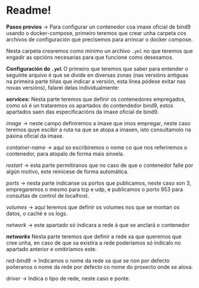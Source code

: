 # Readme!

**Pasos previos** -> Para configurar un contenedor coa imaxe oficial de bind9 usando o docker-compose, primeiro teremos que crear unha carpeta cos archivos de configuración que precisemos para arrincar o docker compose.

Nesta carpeta crearemos como mínimo un archivo `.yml` no que teremos que engadir as opcións necesarias para que funcione como desexamos.

**Configuración do `.yml`**
O primeiro que teremos que saber para entender o seguinte arquivo é que se divide en diversas zonas (nas versións antiguas na primeira parte tiñas que indicar a versión, esta línea pódese evitar nas novas versións), falarei delas individualmente:

**_services:_** Nesta parte teremos que definir os contenedores empregados, como só é un trataremos os apartados do contendedor bind9, estos apartados saen das especificacións da imaxe oficial de bind9.

_image_ -> neste campo definiremos a imaxe que imos empregar, neste caso teremos quye escibir a ruta na que se atopa a imaxen, isto consultamolo na páxina oficial da imaxe.

_container-name_ -> aquí so escribiremos o nome co que nos referiremos o contenedor, para atopalo de forma mais sinxela.

_restart_ -> esta parte permitiranos que no caso de que o contenedor falle por algún motivo, este reinicese de forma automática.

_ports_ -> nesta parte indicanse os portos que publicamos, neste caso son 3, empregaremos o mesmo para tcp e udp, e publicamos o porto 953 para consultas de control de localhost.

_volumes_ -> aquí teremos que definir os volumes nos que se montan os datos, o caché e os logs.

_network_ -> este apartado só indicara a rede á que se anclará o contenedor

**_networks_** Nesta parte teremos que definir a rede xa que queremos que cree unha, en caso de que xa existira a rede poderíamos só indicalo no apartado anterior e omitiríamos este.

_red-bind9_ -> Indicamos o nome da rede xa que se non por defecto poñeranos o nome da rede por defecto co nome do proxecto onde se aloxa.

_driver_ -> Indica o tipo de rede, neste caso e ponte.